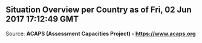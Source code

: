 ## Situation Overview per Country as of Fri, 02 Jun 2017 17:12:49 GMT

Source: **ACAPS (Assessment Capacities Project) - https://www.acaps.org**